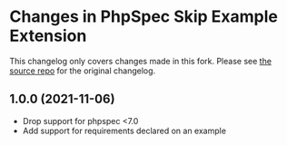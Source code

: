 # Changes in PhpSpec Skip Example Extension

This changelog only covers changes made in this fork. Please see [the source repo](https://github.com/akeneo/PhpSpecSkipExampleExtension) for the original changelog.

## 1.0.0 (2021-11-06)

- Drop support for phpspec <7.0
- Add support for requirements declared on an example
